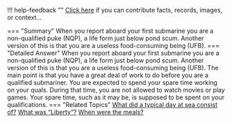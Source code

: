 !!! help-feedback ""
    <a href="/feedback/" data-feedback-link>Click here</a>
    if you can contribute facts, records, images, or context…

<a id="summary"></a>
=== "Summary"
    When you report aboard your first submarine you are a non-qualified puke (NQP), a life form just below pond scum. Another version of this is that you are a useless food-consuming being (UFB).
=== "Detailed Answer"
    When you report aboard your first submarine you are a non-qualified puke (NQP), a life form just below pond scum. Another version of this is that you are a useless food-consuming being (UFB).
    The main point is that you have a great deal of work to do before you are a qualified submariner. You are expected to spend your spare time working on your quals. During that time, you are not allowed to watch movies or play games. Your spare time, such as it may be, is supposed to be spent on your qualifications.
=== "Related Topics"
    [What did a typical day at sea consist of?](what-did-a-typical-day-at-sea-consist-of.md#summary)
    [What was “Liberty”?](what-was-liberty.md#summary)
    [When were the meals?](when-were-the-meals.md#summary)
